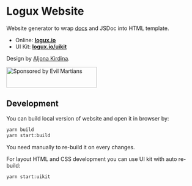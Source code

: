 # Logux Website

Website generator to wrap [docs] and JSDoc into HTML template.

* Online: **[logux.io](https://logux.io/)**
* UI Kit: **[logux.io/uikit](https://logux.io/uikit/)**

Design by [Aljona Kirdina](https://twitter.com/egodyston).

[docs]: https://github.com/logux/docs

<a href="https://evilmartians.com/?utm_source=logux-docs">
  <img src="https://evilmartians.com/badges/sponsored-by-evil-martians.svg"
       alt="Sponsored by Evil Martians" width="236" height="54">
</a>


## Development

You can build local version of website and open it in browser by:

```sh
yarn build
yarn start:build
```

You need manually to re-build it on every changes.

For layout HTML and CSS development you can use UI kit with auto re-build:

```sh
yarn start:uikit
```
